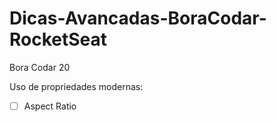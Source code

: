 # Dicas-Avancadas-BoraCodar-RocketSeat
Bora Codar 20

Uso de propriedades modernas:

- [ ] Aspect Ratio
